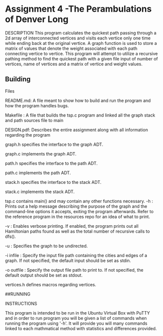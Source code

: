 # Assignment 4 -The Perambulations of Denver Long

DESCRIPTION
This program calculates the quickest path passing through a 2d array of interconnected vertices and visits each vertice only one time while ending back at the original vertice. A graph function is used to store a matrix of values that denote the weight associated with each path connecting vertice to vertice. This program will attempt to utilize a recursive pathing method to find the quickest path with a given file input of number of vertices, name of vertices and a matrix of vertice and weight values.
## Building

Files

README.md: A file meant to show how to build and run the program and how the program handles bugs.

Makefile : A file that builds the tsp.c program and linked all the graph stack and path sources file to main

DESIGN.pdf: Describes the entire assignment along with all information regarding the program

graph.h specifies the interface to the graph ADT.

graph.c implements the graph ADT.

path.h specifies the interface to the path ADT.

path.c implements the path ADT.

stack.h specifies the interface to the stack ADT.

stack.c implements the stack ADT.

tsp.c contains main() and may contain any other functions necessary.
-h : Prints out a help message describing the purpose of the graph and the command-line options
it accepts, exiting the program afterwards. Refer to the reference program in the resources repo for
an idea of what to print.

-v : Enables verbose printing. If enabled, the program prints out all Hamiltonian paths found as
well as the total number of recursive calls to dfs().

-u : Specifies the graph to be undirected.

-i infile : Specify the input file path containing the cities and edges of a graph. If not specified,
the default input should be set as stdin.

-o outfile : Specify the output file path to print to. If not specified, the default output should be
set as stdout.

vertices.h defines macros regarding vertices.


##RUNNING

INSTRUCTIONS

This program is intended to be run in the Ubuntu Virtual Box with PuTTY and in order to run program you will be given a list of commands when running the program using '-h'. It will provide you will many commands linked to each mathmatical method with statistics and differences provided.


